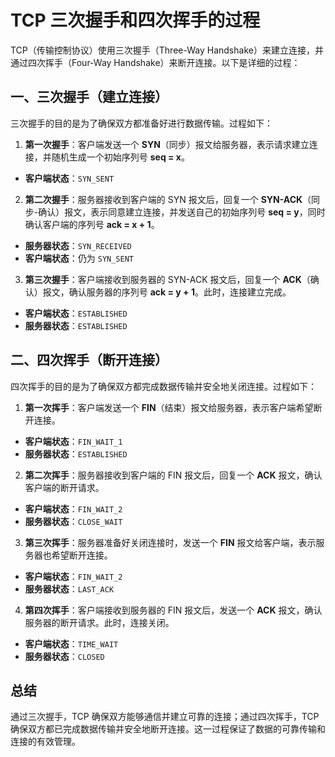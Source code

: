 # TCP 三次握手和四次挥手的过程

TCP（传输控制协议）使用三次握手（Three-Way Handshake）来建立连接，并通过四次挥手（Four-Way Handshake）来断开连接。以下是详细的过程：

## 一、三次握手（建立连接）

三次握手的目的是为了确保双方都准备好进行数据传输。过程如下：

1. **第一次握手**：客户端发送一个 **SYN**（同步）报文给服务器，表示请求建立连接，并随机生成一个初始序列号 **seq = x**。
 - **客户端状态**：`SYN_SENT`

2. **第二次握手**：服务器接收到客户端的 SYN 报文后，回复一个 **SYN-ACK**（同步-确认）报文，表示同意建立连接，并发送自己的初始序列号 **seq = y**，同时确认客户端的序列号 **ack = x + 1**。
 - **服务器状态**：`SYN_RECEIVED`
 - **客户端状态**：仍为 `SYN_SENT`

3. **第三次握手**：客户端接收到服务器的 SYN-ACK 报文后，回复一个 **ACK**（确认）报文，确认服务器的序列号 **ack = y + 1**。此时，连接建立完成。
 - **客户端状态**：`ESTABLISHED`
 - **服务器状态**：`ESTABLISHED`

## 二、四次挥手（断开连接）

四次挥手的目的是为了确保双方都完成数据传输并安全地关闭连接。过程如下：

1. **第一次挥手**：客户端发送一个 **FIN**（结束）报文给服务器，表示客户端希望断开连接。
 - **客户端状态**：`FIN_WAIT_1`
 - **服务器状态**：`ESTABLISHED`

2. **第二次挥手**：服务器接收到客户端的 FIN 报文后，回复一个 **ACK** 报文，确认客户端的断开请求。
 - **客户端状态**：`FIN_WAIT_2`
 - **服务器状态**：`CLOSE_WAIT`

3. **第三次挥手**：服务器准备好关闭连接时，发送一个 **FIN** 报文给客户端，表示服务器也希望断开连接。
 - **客户端状态**：`FIN_WAIT_2`
 - **服务器状态**：`LAST_ACK`

4. **第四次挥手**：客户端接收到服务器的 FIN 报文后，发送一个 **ACK** 报文，确认服务器的断开请求。此时，连接关闭。
 - **客户端状态**：`TIME_WAIT`
 - **服务器状态**：`CLOSED`

## 总结

通过三次握手，TCP 确保双方能够通信并建立可靠的连接；通过四次挥手，TCP 确保双方都已完成数据传输并安全地断开连接。这一过程保证了数据的可靠传输和连接的有效管理。
